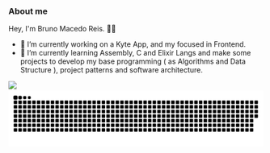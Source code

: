 ### About me
Hey, I'm Bruno Macedo Reis. :man_technologist:

- 🔭 I’m currently working on a Kyte App, and my focused in Frontend.
- 🌱 I’m currently learning Assembly, C and Elixir Langs and make some projects to develop my base programming ( as Algorithms and Data Structure ), project patterns and software architecture.

<div>
  <a href="https://github.com/brunoreis-dev">
  <img height="180em" src="https://github-readme-stats.vercel.app/api/top-langs/?username=brunoreis-dev&layout=compact&langs_count=8&theme=monokai"/>
  </a>
</div>

<div>
  <img src="./snake.svg" />
</div>

